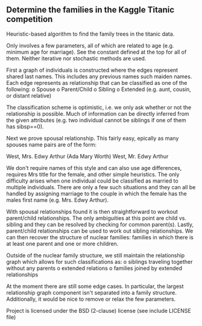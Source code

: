Determine the families in the Kaggle Titanic competition
------------------------------------------------------------
Heuristic-based algorithm to find the family trees in the titanic data.

Only involves a few parameters, all of which are related to age
(e.g. minimum age for marriage). See the constant defined at the
top for all of them. Neither iterative nor stochastic methods are
used.

First a graph of individuals is constructed where the edges represent
shared last names. This includes any previous names such maiden names.
Each edge represents as relationship that can be classified as one
of the following:
   o Spouse
   o Parent/Child
   o Sibling
   o Extended (e.g. aunt, cousin, or distant relative)

The classification scheme is optimistic, i.e. we only ask
whether or not the relationship is possible. Much of information
can be directly inferred from the given attributes (e.g. two
individual cannot be siblings if one of them has sibsp==0).

Next we prove spousal relationship. This fairly easy, epically
as many spouses name pairs are of the form:

   West, Mrs. Edwy Arthur (Ada Mary Worth)
   West, Mr. Edwy Arthur

We don't require names of this style and can also use age differences,
requires Mrs title for the female, and other simple heuristics.
The only difficulty arises when one individual could be classified as
married to multiple individuals. There are only a few such situations and
they can all be handled by assigning marriage to the couple in which the
female has the males first name (e.g. Mrs. Edwy Arthur).

With spousal relationships found it is then straightforward to workout
parent/child relationships. The only ambiguities at this point are
child vs. sibling and they can be resolved by checking for common
parent(s). Lastly, parent/child relationships can be used to work out
sibling relationships. We can then recover the structure of nuclear
families: families in which there is at least one parent and one or more
children.

Outside of the nuclear family structure, we still maintain the
relationship graph which allows for such classifications as:
  o siblings traveling together without any parents
  o extended relations
  o families joined by extended relationships

At the moment there are still some edge cases. In particular, the largest
relationship graph component isn't separated into a family structure.
Additionally, it would be nice to remove or relax the few parameters.

Project is licensed under the BSD (2-clause) license
(see include LICENSE file)